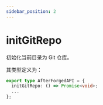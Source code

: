 ```yaml
---
sidebar_position: 2
---
```


# initGitRepo

初始化当前目录为 Git 仓库。

其类型定义为：

```ts
export type AfterForgedAPI = {
  initGitRepo: () => Promise<void>;
  ...
};
```
